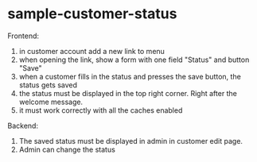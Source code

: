 # sample-customer-status

Frontend:
1) in customer account add a new link to menu
2) when opening the link, show a form with one field "Status" and button "Save"
3) when a customer fills in the status and presses the save button, the status gets saved
4) the status must be displayed in the top right corner. Right after the welcome message.
5) it must work correctly with all the caches enabled

Backend:
1) The saved status must be displayed in admin in customer edit page.
2) Admin can change the status
